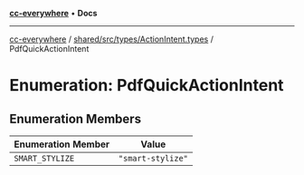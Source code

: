 [**cc-everywhere**](../../../../../index.md) • **Docs**

***

[cc-everywhere](../../../../../index.md) / [shared/src/types/ActionIntent.types](../index.md) / PdfQuickActionIntent

# Enumeration: PdfQuickActionIntent

## Enumeration Members

| Enumeration Member | Value |
| ------ | ------ |
| `SMART_STYLIZE` | `"smart-stylize"` |
